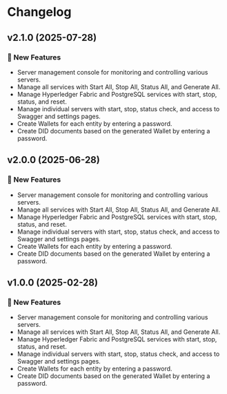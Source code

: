 # Changelog

## v2.1.0 (2025-07-28)

### 🚀 New Features
- Server management console for monitoring and controlling various servers.
- Manage all services with Start All, Stop All, Status All, and Generate All.
- Manage Hyperledger Fabric and PostgreSQL services with start, stop, status, and reset.
- Manage individual servers with start, stop, status check, and access to Swagger and settings pages.
- Create Wallets for each entity by entering a password.
- Create DID documents based on the generated Wallet by entering a password.

## v2.0.0 (2025-06-28)

### 🚀 New Features
- Server management console for monitoring and controlling various servers.
- Manage all services with Start All, Stop All, Status All, and Generate All.
- Manage Hyperledger Fabric and PostgreSQL services with start, stop, status, and reset.
- Manage individual servers with start, stop, status check, and access to Swagger and settings pages.
- Create Wallets for each entity by entering a password.
- Create DID documents based on the generated Wallet by entering a password.

## v1.0.0 (2025-02-28)

### 🚀 New Features
- Server management console for monitoring and controlling various servers.
- Manage all services with Start All, Stop All, Status All, and Generate All.
- Manage Hyperledger Fabric and PostgreSQL services with start, stop, status, and reset.
- Manage individual servers with start, stop, status check, and access to Swagger and settings pages.
- Create Wallets for each entity by entering a password.
- Create DID documents based on the generated Wallet by entering a password.


